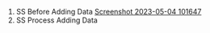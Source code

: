 1. SS Before Adding Data
[Screenshot 2023-05-04 101647](https://user-images.githubusercontent.com/101079488/236105986-a18d72b9-b746-48fb-be69-10d119232323.png)
2. SS Process Adding Data
